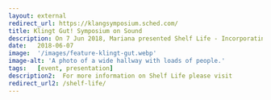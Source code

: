 ```yaml
---
layout: external
redirect_url: https://klangsymposium.sched.com/
title: Klingt Gut! Symposium on Sound
description: On 7 Jun 2018, Mariana presented Shelf Life - Incorporating Accessibility to Sound Design at at the Kling Gut symposium, Hamburg. In this presentation she talked about the development of the short film Shelf Life as well as premiered the film. 
date:   2018-06-07
image:  '/images/feature-klingt-gut.webp'
image-alt: 'A photo of a wide hallway with loads of people.'
tags:   [event, presentation]
description2:  For more information on Shelf Life please visit
redirect_url2: /shelf-life/
---
```

